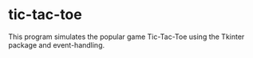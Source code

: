 # tic-tac-toe
This program simulates the popular game Tic-Tac-Toe using the Tkinter package and event-handling.
